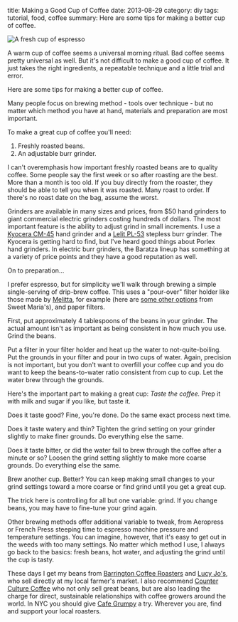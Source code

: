 title: Making a Good Cup of Coffee
date: 2013-08-29 
category: diy
tags: tutorial, food, coffee
summary: Here are some tips for making a better cup of coffee.


![A fresh cup of espresso]({static}/images/coffee.jpg)

A warm cup of coffee seems a universal morning ritual. Bad coffee seems pretty universal as well. But it's not difficult to make a good cup of coffee. It just takes the right ingredients, a repeatable technique and a little trial and error.

Here are some tips for making a better cup of coffee.

Many people focus on brewing method - tools over technique - but no matter which method you have at hand, materials and preparation are most important.

To make a great cup of coffee you'll need:

1. Freshly roasted beans.
2. An adjustable burr grinder.

I can't overemphasis how important freshly roasted beans are to quality coffee. Some people say the first week or so after roasting are the best. More than a month is too old. If you buy directly from the roaster, they should be able to tell you when it was roasted. Many roast to order. If there's no roast date on the bag, assume the worst.

Grinders are available in many sizes and prices, from &#36;50 hand grinders to giant commercial electric grinders costing hundreds of dollars. The most important feature is the ability to adjust grind in small increments. I use a [Kyocera CM-45](http://ministrygrounds.com.au/kyocera-ceramic-hand-grinder-cm-45cf.html) hand grinder and a [Lelit PL-53](http://www.1st-line.com/store/pc/Lelit-PL53-Espresso-Grinder-doserless-stepless-123p1979.htm) stepless burr grinder. The Kyocera is getting hard to find, but I've heard good things about Porlex hand grinders. In electric burr grinders, the Baratza lineup has something at a variety of price points and they have a good reputation as well.

On to preparation...

I prefer espresso, but for simplicity we'll walk through brewing a simple single-serving of drip-brew coffee. This uses a "pour-over" filter holder like those made by [Melitta](http://www.amazon.com/Melitta-Ready-Single-Coffee-Brewer/dp/B0014CVEH6), for example (here are [some other options](http://www.sweetmarias.com/sweetmarias/coffee-brewers/filtercones.html) from Sweet Maria's), and paper filters.

First, put approximately 4 tablespoons of the beans in your grinder. The actual amount isn't as important as being consistent in how much you use. Grind the beans.

Put a filter in your filter holder and heat up the water to not-quite-boiling. Put the grounds in your filter and pour in two cups of water. Again, precision is not important, but you don't want to overfill your coffee cup and you do want to keep the beans-to-water ratio consistent from cup to cup. Let the water brew through the grounds.

Here's the important part to making a great cup: *Taste the coffee.* Prep it with milk and sugar if you like, but taste it.

Does it taste good? Fine, you're done. Do the same exact process next time.

Does it taste watery and thin? Tighten the grind setting on your grinder slightly to make finer grounds. Do everything else the same.

Does it taste bitter, or did the water fail to brew through the coffee after a minute or so? Loosen the grind setting slightly to make more coarse grounds. Do everything else the same.

Brew another cup. Better? You can keep making small changes to your grind settings toward a more coarse or find grind until you get a great cup.

The trick here is controlling for all but one variable: grind. If you change beans, you may have to fine-tune your grind again.

Other brewing methods offer additional variable to tweak, from Aeropress or French Press steeping time to espresso machine pressure and temperature settings. You can imagine, however, that it's easy to get out in the weeds with too many settings. No matter which method I use, I always go back to the basics: fresh beans, hot water, and adjusting the grind until the cup is tasty.

These days I get my beans from [Barrington Coffee Roasters](https://www.barringtoncoffee.com/) and [Lucy Jo's](http://www.lucyjoscoffee.com/), who sell directly at my local farmer's market. I also recommend [Counter Culture Coffee](http://counterculturecoffee.com/) who not only sell great beans, but are also leading the charge for direct, sustainable relationships with coffee growers around the world. In NYC you should give [Cafe Grumpy](http://cafegrumpy.com/) a try. Wherever you are, find and support your local roasters.